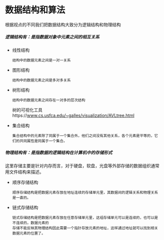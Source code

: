 # 数据结构和算法

根据视点的不同我们把数据结构大致分为逻辑结构和物理结构

##### 逻辑结构有：是指数据对象中元素之间的相互关系
* 线性结构

      结构中的数据元素之间是一对一关系
* 图形结构

      结构中的数据元素之间是多对多关系
* 树形结构

      结构中的数据元素之间存在一对多的层次结构
      
  树的可视化工具https://www.cs.usfca.edu/~galles/visualization/AVLtree.html
      
* 集合结构

      集合结构中的元素除了同属于一个集合外，他们之间没有其他关系，各个元素是平等的，它们的共同属性是同属于一个集合。


##### 物理结构有：是指数据的逻辑结构在计算机中的存储形式

这里存储主要是针对内存而言，对于硬盘，软盘，光盘等外部存储的数据组织通常用文件结构来描述。

* 顺序存储结构

      顺序存储结构是把数据元素存放在地址连续的存储单元里，其数据间的逻辑关系和物理关系是一直的。
* 链式存储结构

      链式存储结构是把数据元素存放在任意存储单元里，这组存储单元可以是连续的，也可以是不连续的，数据元素的
      存储不能反映其物理结构因此需要一个指针存放元素的地址，这样通过地址就可以找到相关数据元素的位置了。
